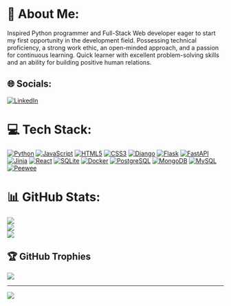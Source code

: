 # 💫 About Me:
Inspired Python programmer and Full-Stack Web developer eager to start my first opportunity in the development field. Possessing technical proficiency, a strong work ethic, an open-minded approach, and a passion for continuous learning. Quick learner with excellent problem-solving skills and an ability for building positive human relations.


## 🌐 Socials:
[![LinkedIn](https://img.shields.io/badge/LinkedIn-%230077B5.svg?style=for-the-badge&logo=linkedin&logoColor=white)](https://linkedin.com/in/sun-laria) 

# 💻 Tech Stack:
[![Python](https://img.shields.io/badge/python-3670A0?style=for-the-badge&logo=python&logoColor=ffdd54)](https://www.python.org/) [![JavaScript](https://img.shields.io/badge/javascript-%23323330.svg?style=for-the-badge&logo=javascript&logoColor=%23F7DF1E)](https://developer.mozilla.org/en-US/docs/Web/JavaScript)  [![HTML5](https://img.shields.io/badge/html5-%23E34F26.svg?style=for-the-badge&logo=html5&logoColor=white)](https://developer.mozilla.org/en-US/docs/Web/HTML) [![CSS3](https://img.shields.io/badge/css3-%231572B6.svg?style=for-the-badge&logo=css3&logoColor=white)](https://developer.mozilla.org/en-US/docs/Web/CSS)  [![Django](https://img.shields.io/badge/django-%23092E20.svg?style=for-the-badge&logo=django&logoColor=white)](https://www.djangoproject.com/) [![Flask](https://img.shields.io/badge/flask-%23000.svg?style=for-the-badge&logo=flask&logoColor=white)](https://flask.palletsprojects.com) [![FastAPI](https://img.shields.io/badge/FastAPI-005571?style=for-the-badge&logo=fastapi)](https://fastapi.tiangolo.com/) [![Jinja](https://img.shields.io/badge/jinja-white.svg?style=for-the-badge&logo=jinja&logoColor=black)](https://jinja.palletsprojects.com) [![React](https://img.shields.io/badge/react-%2320232a.svg?style=for-the-badge&logo=react&logoColor=%2361DAFB)](https://react.dev/) [![SQLite](https://img.shields.io/badge/sqlite-%2307405e.svg?style=for-the-badge&logo=sqlite&logoColor=white)](https://docs.python.org/3/library/sqlite3.html)
[![Docker](https://img.shields.io/badge/docker-%230db7ed.svg?style=for-the-badge&logo=docker&logoColor=white)](https://www.docker.com/) [![PostgreSQL](https://img.shields.io/badge/postgres-%23316192.svg?style=for-the-badge&logo=postgresql&logoColor=white)](https://www.postgresql.org/) [![MongoDB](https://img.shields.io/badge/MongoDB-%234ea94b.svg?style=for-the-badge&logo=mongodb&logoColor=white)](https://www.mongodb.com/) [![MySQL](https://img.shields.io/badge/mysql-%2300f.svg?style=for-the-badge&logo=mysql&logoColor=white)](https://www.mysql.com/) [![Peewee](https://img.shields.io/badge/Peewee-3670A0?style=for-the-badge&logo=python&logoColor=ffdd54)](http://docs.peewee-orm.com/en/latest/)


# 📊 GitHub Stats:
![](https://github-readme-stats.vercel.app/api?username=SunLaria&theme=default&hide_border=false&include_all_commits=false&count_private=false)<br/>
![](https://github-readme-streak-stats.herokuapp.com/?user=SunLaria&theme=default&hide_border=false)<br/>
![](https://github-readme-stats.vercel.app/api/top-langs/?username=SunLaria&theme=default&hide_border=false&include_all_commits=false&count_private=false&layout=compact)

## 🏆 GitHub Trophies
![](https://github-profile-trophy.vercel.app/?username=SunLaria&theme=flat&no-frame=true&no-bg=false&margin-w=4)

---
[![](https://visitcount.itsvg.in/api?id=SunLaria&icon=0&color=0)](https://visitcount.itsvg.in)
